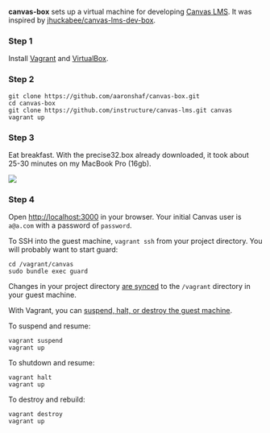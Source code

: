 **canvas-box** sets up a virtual machine for developing [Canvas LMS](https://github.com/instructure/canvas-lms). It was inspired by [jhuckabee/canvas-lms-dev-box](https://github.com/jhuckabee/canvas-lms-dev-box/).

### Step 1
Install [Vagrant](http://www.vagrantup.com/) and [VirtualBox](https://www.virtualbox.org/wiki/Downloads).

### Step 2
```
git clone https://github.com/aaronshaf/canvas-box.git
cd canvas-box
git clone https://github.com/instructure/canvas-lms.git canvas
vagrant up
```

### Step 3
Eat breakfast. With the precise32.box already downloaded, it took about 25-30 minutes on my MacBook Pro (16gb).

<img src="http://www.minutedeli.com/breakfast.jpg" />

### Step 4

Open [http://localhost:3000](http://localhost:3000) in your browser. Your initial Canvas user is ```a@a.com``` with a password of ```password```.

To SSH into the guest machine, ```vagrant ssh``` from your project directory. You will probably want to start guard:

```
cd /vagrant/canvas
sudo bundle exec guard
```

Changes in your project directory [are synced](http://docs.vagrantup.com/v2/getting-started/synced_folders.html) to the ```/vagrant``` directory in your guest machine.

With Vagrant, you can [suspend, halt, or destroy the guest machine](http://docs.vagrantup.com/v2/getting-started/teardown.html).

To suspend and resume:

```
vagrant suspend
vagrant up
```

To shutdown and resume:

```
vagrant halt
vagrant up
```

To destroy and rebuild:


```
vagrant destroy
vagrant up
```
